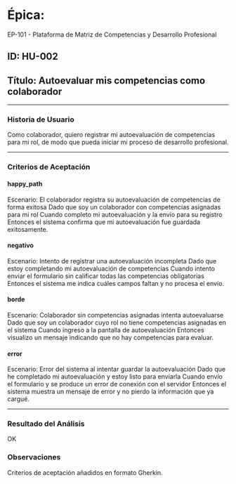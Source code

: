 # Épica: 
EP-101 - Plataforma de Matriz de Competencias y Desarrollo Profesional

## ID: HU-002  
## Título: Autoevaluar mis competencias como colaborador

---

### Historia de Usuario

Como colaborador, quiero registrar mi autoevaluación de competencias para mi rol, de modo que pueda iniciar mi proceso de desarrollo profesional.

---

### Criterios de Aceptación

#### happy_path
Escenario: El colaborador registra su autoevaluación de competencias de forma exitosa
Dado que soy un colaborador con competencias asignadas para mi rol
Cuando completo mi autoevaluación y la envío para su registro
Entonces el sistema confirma que mi autoevaluación fue guardada exitosamente.

#### negativo
Escenario: Intento de registrar una autoevaluación incompleta
Dado que estoy completando mi autoevaluación de competencias
Cuando intento enviar el formulario sin calificar todas las competencias obligatorias
Entonces el sistema me indica cuáles campos faltan y no procesa el envío.

#### borde
Escenario: Colaborador sin competencias asignadas intenta autoevaluarse
Dado que soy un colaborador cuyo rol no tiene competencias asignadas en el sistema
Cuando ingreso a la pantalla de autoevaluación
Entonces visualizo un mensaje indicando que no hay competencias para evaluar.

#### error
Escenario: Error del sistema al intentar guardar la autoevaluación
Dado que he completado mi autoevaluación y estoy listo para enviarla
Cuando envío el formulario y se produce un error de conexión con el servidor
Entonces el sistema muestra un mensaje de error y no pierdo la información que ya cargué.

---

### Resultado del Análisis  
OK

### Observaciones
Criterios de aceptación añadidos en formato Gherkin.
